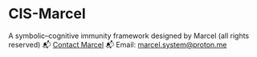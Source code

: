 # CIS-Marcel
A symbolic–cognitive immunity framework designed by Marcel (all rights reserved)
📬 [Contact Marcel](mailto:marcel.system@proton.me)
📬 Email: marcel.system@proton.me
